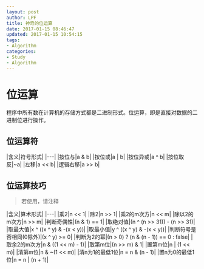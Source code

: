 ```yaml
---
layout: post
author: LPF
title: 神奇的位运算
date: 2017-01-15 08:46:47
updated: 2017-01-15 10:54:15
tags:
- Algorithm
categories:
- Study
- Algorithm
---
```

# 位运算

程序中所有数在计算机的存储方式都是二进制形式。位运算，即是直接对数据的二进制位进行操作。

## 位运算符

|含义|符号形式|
|---|
|按位与|a & b|
|按位或|a \| b|
|按位异或|a ^ b|
|按位取反|~a|
|左移|a << b|
|逻辑右移|a >> b|

## 位运算技巧

>若使用，请注释

|含义|算术形式|
|---|
|乘2|n << 1|
|除2|n >> 1|
|乘2的m次方|n << m|
|除以2的m次方|n >> m|
|判断奇偶性|(n & 1) == 1|
|取绝对值|(n ^ (n >> 31)) - (n >> 31)|
|取最大值|x ^ ((x ^ y) & -(x < y))|
|取最小值|y ^ ((x ^ y) & -(x < y))|
|判断符号是否相同(0除外)|(x ^ y) >= 0|
|判断为2的幂|(n > 0) ? (n & (n - 1)) == 0 : false|
|取余2的m次方|n & ((1 << m) - 1)|
|取第m位|(n >> m) & 1|
|置第m位|n | (1 << m)|
|清第m位|n & ~(1 << m)|
|清n为1的最低1位|n = n & (n - 1)|
|置n为0的最低1位|n = n \| (n + 1)|